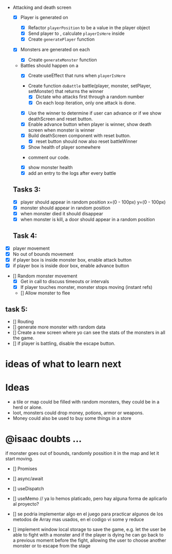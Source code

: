 - Attacking and death screen

  - [x] Player is generated on <Game>

    - [x] Refactor `playerPosition` to be a value in the player object
    - [x] Send player to <Tile>, calculate `playerIsHere` inside <Tile>
    - [x] Create `generatePlayer` function

  - [x] Monsters are generated on each <Tile>
    - [x] Create `generateMonster` function
  - Battles should happen on a <Tile>
    - [x] Create useEffect that runs when `playerIsHere`
    - Create function `doBattle` battle(player, monster, setPlayer, setMonster) that returns the winner
      - [x] Dictate who attacks first through a random number
      - [x] On each loop iteration, only one attack is done.
    - [x] Use the winner to determine if user can advance or if we show deathScreen and reset button.
    - [x] Enable advance button when player is winner, show death screen when monster is winner
    - [x] Build deathScreen component with reset button.
      - [x] reset button should now also reset battleWinner
    - [x] Show health of player somewhere
    - comment our code.
    - [x] show monster health
    - [x] add an entry to the logs after every battle

  ## Tasks 3:

  - [x] player should appear in random position x=(0 - 100px) y=(0 - 100px)
  - [x] monster should appear in random position
  - [x] when monster died it should disappear
  - [x] when monster is kill, a door should appear in a random position

  ## Task 4:

- [x] player movement
- [x] No out of bounds movement
- [x] if player box is inside monster box, enable attack button
- [x] if player box is inside door box, enable advance button

- [] Random monster movement
  - [x] Get in call to discuss timeouts or intervals
  - [x] If player touches monster, monster stops moving (instant refs)
  - [] Allow monster to flee

## task 5:

- [] Routing
- [] generate more monster with random data
- [] Create a new screen where yo can see the stats of the monsters in all the game.
- [] if player is battling, disable the escape button.

# ideas of what to learn next

# Ideas

- a tile or map could be filled with random monsters, they could be in a herd or alone.
- loot, monsters could drop money, potions, armor or weapons.
- Money could also be used to buy some things in a store

# @isaac doubts ...

if monster goes out of bounds, randomly possition it in the map and let it start moving.

- [] Promises
- [] async/await
- [] useDispatch
- [] useMemo // ya lo hemos platicado, pero hay alguna forma de aplicarlo al proyecto?
- [] se podria implementar algo en el juego para practicar algunos de los metodos de Array mas usados, en el codigo vi some y reduce

- [] implement window local storage to save the game, e.g. let the user be able to fight with a monster and if the player is dying he can go back to a previous moment before the fight, allowing the user to choose another monster or to escape from the stage
